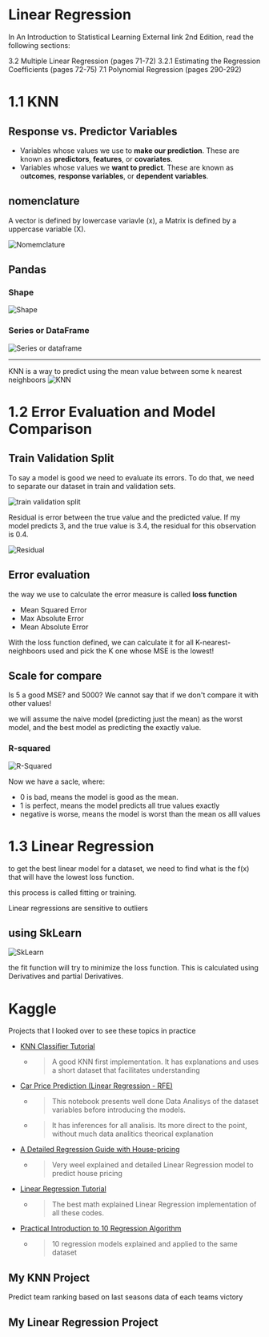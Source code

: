 # Linear Regression

In An Introduction to Statistical Learning External link 2nd Edition, read the following sections:

3.2 Multiple Linear Regression (pages 71-72)
3.2.1 Estimating the Regression Coefficients (pages 72-75)
7.1 Polynomial Regression (pages 290-292)

# 1.1 KNN

## Response vs. Predictor Variables
* Variables whose values we use to **make our prediction**. These are known as **predictors**, **features**, or **covariates**.
* Variables whose values we **want to predict**. These are known as o**utcomes**, **response variables**, or **dependent variables**.

## nomenclature
A vector is defined by lowercase variavle (x), a Matrix is defined by a uppercase variable (X).

![Nomemclature](/images/nomenclatures.png)

## Pandas

### Shape
![Shape](/images/shape.png)

### Series or DataFrame
![Series or dataframe](/images/series%20or%20dataframe.png)


---

KNN is a way to predict using the mean value between some k nearest neighboors
![KNN](/images/KNN.png)

# 1.2 Error Evaluation and Model Comparison

## Train Validation Split
To say a model is good we need to evaluate its errors. To do that, we need to separate our dataset in train and validation sets.

![train validation split](/images/train-validation-split.png)

Residual is error between the true value and the predicted value.
If my model predicts 3, and the true value is 3.4, the residual for this observation is 0.4.

![Residual](/images/residual.png)

## Error evaluation
the way we use to calculate the error measure is called **loss function**

* Mean Squared Error
* Max Absolute Error
* Mean Absolute Error

With the loss function defined, we can calculate it for all K-nearest-neighboors used and pick the K one whose MSE is the lowest!

## Scale for compare
Is 5 a good MSE? and 5000? We cannot say that if we don't compare it with other values!

we will assume the naive model (predicting just the mean) as the worst model, and the best model as predicting the exactly value.

### R-squared
![R-Squared](/images/R-squared.png)

Now we have a sacle, where:
* 0 is bad, means the model is good as the mean. 
* 1 is perfect, means the model predicts all true values exactly
* negative is worse, means the model is worst than the mean os alll values

# 1.3 Linear Regression
to get the best linear model for a dataset, we need to find what is the f(x) that will have the lowest loss function.

this process is called fitting or training.

Linear regressions are sensitive to outliers

## using SkLearn
![SkLearn](/images/sklearn.png)

the fit function will try to minimize the loss function. This is calculated using Derivatives and partial Derivatives.

# Kaggle
Projects that I looked over to see these topics in practice

* [KNN Classifier Tutorial](https://www.kaggle.com/code/prashant111/knn-classifier-tutorial)
  * > A good KNN first implementation. It has explanations and uses a short dataset that facilitates understanding

* [Car Price Prediction (Linear Regression - RFE)](https://www.kaggle.com/code/goyalshalini93/car-price-prediction-linear-regression-rfe)
  * > This notebook presents well done Data Analisys of the dataset variables before introducing the models.
  * > It has inferences for all analisis. Its more direct to the point, without much data analitics theorical explanation

* [A Detailed Regression Guide with House-pricing](https://www.kaggle.com/code/masumrumi/a-detailed-regression-guide-with-house-pricing)
  * > Very weel explained and detailed Linear Regression model to predict house pricing

* [Linear Regression Tutorial](https://www.kaggle.com/code/sudhirnl7/linear-regression-tutorial)
  * > The best math explained Linear Regression implementation of all these codes. 

* [Practical Introduction to 10 Regression Algorithm](https://www.kaggle.com/code/faressayah/practical-introduction-to-10-regression-algorithm)
  * > 10 regression models explained and applied to the same dataset


## My KNN Project
Predict team ranking based on last seasons data of each teams victory

## My Linear Regression Project